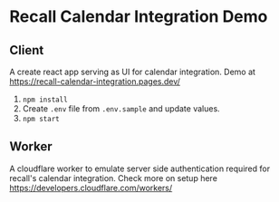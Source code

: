 # Recall Calendar Integration Demo

## Client
A create react app serving as UI for calendar integration. Demo at https://recall-calendar-integration.pages.dev/
1. `npm install`
2. Create `.env` file from `.env.sample` and update values.
3. `npm start`

## Worker
A cloudflare worker to emulate server side authentication required for recall's calendar integration.
Check more on setup here https://developers.cloudflare.com/workers/
